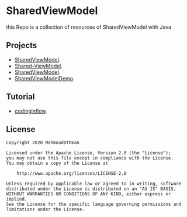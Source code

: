# SharedViewModel
this Repo is a collection of resources of SharedViewModel with Java

## Projects 
* [SharedViewModel](https://github.com/NagarajWadakannavar/SharedViewModel).
* [Shared-ViewModel](https://github.com/firozmahmud/Shared-ViewModel).
* [SharedViewModel](https://github.com/nknr/SharedViewModel).
* [SharedViewModelDemo](https://github.com/VGahukar/SharedViewModelDemo).


## Tutorial 
* [codinginflow](https://www.youtube.com/watch?v=ACK67xU1Y3s).

## License
	
	Copyright 2020 MahmoudOthman
	
	Licensed under the Apache License, Version 2.0 (the "License");
	you may not use this file except in compliance with the License.
	You may obtain a copy of the License at
	
		http://www.apache.org/licenses/LICENSE-2.0

	Unless required by applicable law or agreed to in writing, software
	distributed under the License is distributed on an "AS IS" BASIS,
	WITHOUT WARRANTIES OR CONDITIONS OF ANY KIND, either express or implied.
	See the License for the specific language governing permissions and
	limitations under the License.
